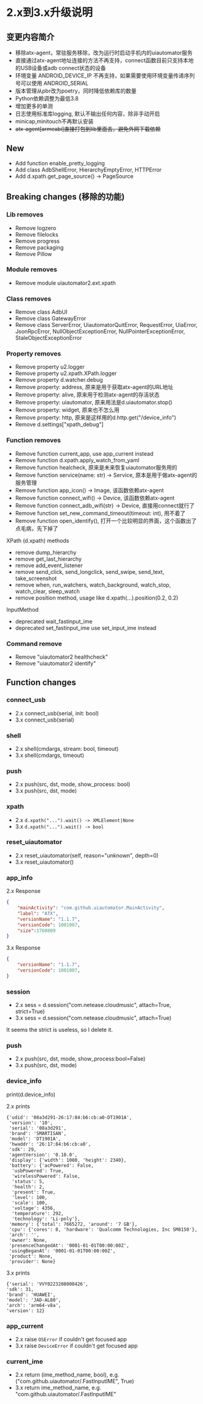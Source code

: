 # 2.x到3.x升级说明

## 变更内容简介

- 移除atx-agent，常驻服务移除，改为运行时启动手机内的uiautomator服务
- 直接通过atx-agent地址连接的方法不再支持，connect函数目前只支持本地的USB设备或adb connect状态的设备
- 环境变量 ANDROID_DEVICE_IP 不再支持，如果需要使用环境变量传递序列号可以使用 ANDROID_SERIAL
- 版本管理从pbr改为poetry，同时降低依赖库的数量
- Python依赖调整为最低3.8
- 增加更多的单测
- 日志使用标准库logging, 默认不输出任何内容，除非手动开启
- minicap,minitouch不再默认安装
- ~~atx-agent[armeabi]直接打包到lib里面去，避免外网下载依赖~~


## New
- Add function enable_pretty_logging
- Add class AdbShellError, HierarchyEmptyError, HTTPError
- Add d.xpath.get_page_source() -> PageSource

## Breaking changes (移除的功能)

### Lib removes
- Remove logzero
- Remove filelocks
- Remove progress
- Remove packaging
- Remove Pillow

### Module removes
- Remove module uiautomator2.ext.xpath

### Class removes
- Remove class AdbUI
- Remove class GatewayError
- Remove class ServerError, UiautomatorQuitError, RequestError, UiaError, JsonRpcError, NullObjectExceptionError, NullPointerExceptionError, StaleObjectExceptionError

### Property removes
- Remove property u2.logger
- Remove property u2.xpath.XPath.logger
- Remove property d.watcher.debug
- Remove property: address, 原来是用于获取atx-agent的URL地址
- Remove property: alive, 原来用于检测atx-agent的存活状态
- Remove property: uiautomator, 原来用法是d.uiautomator.stop()
- Remove property: widget, 原来也不怎么用
- Remove property: http, 原来是这样用的d.http.get("/device_info")
- Remove d.settings["xpath_debug"]

### Function removes
- Remove function current_app, use app_current instead
- Remove function d.xpath.apply_watch_from_yaml
- Remove function healcheck, 原来是未来恢复uiautomator服务用的
- Remove function service(name: str) -> Service, 原本是用于做atx-agent的服务管理
- Remove function app_icon() -> Image, 该函数依赖atx-agent
- Remove function connect_wifi() -> Device, 该函数依赖atx-agent
- Remove function connect_adb_wifi(str) -> Device, 直接用connect就行了
- Remove function set_new_command_timeout(timeout: int), 用不着了
- Remove function open_identify(), 打开一个比较明显的界面，这个函数出了点毛病，先下掉了

XPath (d.xpath) methods
- remove dump_hierarchy
- remove get_last_hierarchy
- remove add_event_listener
- remove send_click, send_longclick, send_swipe, send_text, take_screenshot
- remove when, run_watchers, watch_background, watch_stop, watch_clear, sleep_watch
- remove position method, usage like d.xpath(...).position(0.2, 0.2)

InputMethod
- deprecated wait_fastinput_ime
- deprecated set_fastinput_ime use set_input_ime instead

### Command remove
- Remove "uiautomator2 healthcheck"
- Remove "uiautomator2 identify"

## Function changes
### connect_usb
- 2.x connect_usb(serial, init: bool)
- 3.x connect_usb(serial)

### shell
- 2.x shell(cmdargs, stream: bool, timeout)
- 3.x shell(cmdargs, timeout)

### push
- 2.x push(src, dst, mode, show_process: bool)
- 3.x push(src, dst, mode)

### xpath
- 2.x `d.xpath("...").wait() -> XMLElement|None`
- 3.x `d.xpath("...").wait() -> bool`

### reset_uiautomator
- 2.x reset_uiautomator(self, reason="unknown", depth=0)
- 3.x reset_uiautomator()

### app_info
2.x Response

```json
{
    "mainActivity": "com.github.uiautomator.MainActivity",
    "label": "ATX",
    "versionName": "1.1.7",
    "versionCode": 1001007,
    "size":1760809
}
```

3.x Response

```json
{
    "versionName": "1.1.7",
    "versionCode": 1001007,
}
```

### session
- 2.x sess = d.session("com.netease.cloudmusic", attach=True, strict=True)
- 3.x sess = d.session("com.netease.cloudmusic", attach=True)

It seems the strict is useless, so I delete it.

### push
- 2.x push(src, dst, mode, show_process:bool=False)
- 3.x push(src, dst, mode)

### device_info
print(d.device_info)

2.x prints

```
{'udid': '08a3d291-26:17:84:b6:cb:a0-DT1901A',
 'version': '10',
 'serial': '08a3d291',
 'brand': 'SMARTISAN',
 'model': 'DT1901A',
 'hwaddr': '26:17:84:b6:cb:a0',
 'sdk': 29,
 'agentVersion': '0.10.0',
 'display': {'width': 1080, 'height': 2340},
 'battery': {'acPowered': False,
  'usbPowered': True,
  'wirelessPowered': False,
  'status': 5,
  'health': 2,
  'present': True,
  'level': 100,
  'scale': 100,
  'voltage': 4356,
  'temperature': 292,
  'technology': 'Li-poly'},
 'memory': {'total': 7665272, 'around': '7 GB'},
 'cpu': {'cores': 8, 'hardware': 'Qualcomm Technologies, Inc SM8150'},
 'arch': '',
 'owner': None,
 'presenceChangedAt': '0001-01-01T00:00:00Z',
 'usingBeganAt': '0001-01-01T00:00:00Z',
 'product': None,
 'provider': None}
 ```

 3.x prints

 ```
 {'serial': 'VVY0223208008426',
 'sdk': 31,
 'brand': 'HUAWEI',
 'model': 'JAD-AL80',
 'arch': 'arm64-v8a',
 'version': 12}
 ```

### app_current
 - 2.x raise `OSError` if couldn't get focused app
 - 3.x raise `DeviceError` if couldn't get focused app

### current_ime
- 2.x return (ime_method_name, bool), e.g. ("com.github.uiautomator/.FastInputIME", True)
- 3.x return ime_method_name, e.g. "com.github.uiautomator/.FastInputIME"